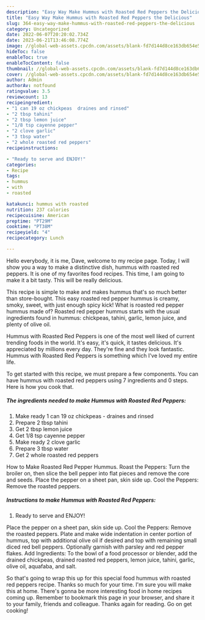 ```yaml
---
description: "Easy Way Make Hummus with Roasted Red Peppers the Delicious"
title: "Easy Way Make Hummus with Roasted Red Peppers the Delicious"
slug: 364-easy-way-make-hummus-with-roasted-red-peppers-the-delicious
category: Uncategorized
date: 2022-06-07T20:20:02.734Z
date: 2023-06-21T13:46:08.774Z
image: //global-web-assets.cpcdn.com/assets/blank-fd7d144d8ce163db654e5a02c40b08a2775adb7897d16e4062681dc7e1b2800f.png
hideToc: false
enableToc: true
enableTocContent: false
thumbnail: //global-web-assets.cpcdn.com/assets/blank-fd7d144d8ce163db654e5a02c40b08a2775adb7897d16e4062681dc7e1b2800f.png
cover: //global-web-assets.cpcdn.com/assets/blank-fd7d144d8ce163db654e5a02c40b08a2775adb7897d16e4062681dc7e1b2800f.png
author: Admin
authorAv: notfound
ratingvalue: 3.5
reviewcount: 13
recipeingredient:
- "1 can 19 oz chickpeas  draines and rinsed"
- "2 tbsp tahini"
- "2 tbsp lemon juice"
- "1/8 tsp cayenne pepper"
- "2 clove garlic"
- "3 tbsp water"
- "2 whole roasted red peppers"
recipeinstructions:

- "Ready to serve and ENJOY!"
categories:
- Recipe
tags:
- hummus
- with
- roasted

katakunci: hummus with roasted 
nutrition: 237 calories
recipecuisine: American
preptime: "PT29M"
cooktime: "PT38M"
recipeyield: "4"
recipecategory: Lunch

---
```



Hello everybody, it is me, Dave, welcome to my recipe page. Today, I will show you a way to make a distinctive dish, hummus with roasted red peppers. It is one of my favorites food recipes. This time, I am going to make it a bit tasty. This will be really delicious.

This recipe is simple to make and makes hummus that&#39;s so much better than store-bought. This easy roasted red pepper hummus is creamy, smoky, sweet, with just enough spicy kick! What is roasted red pepper hummus made of? Roasted red pepper hummus starts with the usual ingredients found in hummus: chickpeas, tahini, garlic, lemon juice, and plenty of olive oil.

Hummus with Roasted Red Peppers is one of the most well liked of current trending foods in the world. It's easy, it's quick, it tastes delicious. It's appreciated by millions every day. They're fine and they look fantastic. Hummus with Roasted Red Peppers is something which I've loved my entire life.


To get started with this recipe, we must prepare a few components. You can have hummus with roasted red peppers using 7 ingredients and 0 steps. Here is how you cook that.

<!--inarticleads1-->

##### The ingredients needed to make Hummus with Roasted Red Peppers:

1. Make ready 1 can 19 oz chickpeas - draines and rinsed
1. Prepare 2 tbsp tahini
1. Get 2 tbsp lemon juice
1. Get 1/8 tsp cayenne pepper
1. Make ready 2 clove garlic
1. Prepare 3 tbsp water
1. Get 2 whole roasted red peppers


How to Make Roasted Red Pepper Hummus. Roast the Peppers: Turn the broiler on, then slice the bell pepper into flat pieces and remove the core and seeds. Place the pepper on a sheet pan, skin side up. Cool the Peppers: Remove the roasted peppers. 

<!--inarticleads2-->

##### Instructions to make Hummus with Roasted Red Peppers:


1. Ready to serve and ENJOY!

Place the pepper on a sheet pan, skin side up. Cool the Peppers: Remove the roasted peppers. Plate and make wide indentation in center portion of hummus, top with additional olive oil if desired and top with remaining small diced red bell peppers. Optionally garnish with parsley and red pepper flakes. Add Ingredients: To the bowl of a food processor or blender, add the drained chickpeas, drained roasted red peppers, lemon juice, tahini, garlic, olive oil, aquafaba, and salt. 

So that's going to wrap this up for this special food hummus with roasted red peppers recipe. Thanks so much for your time. I'm sure you will make this at home. There's gonna be more interesting food in home recipes coming up. Remember to bookmark this page in your browser, and share it to your family, friends and colleague. Thanks again for reading. Go on get cooking!
